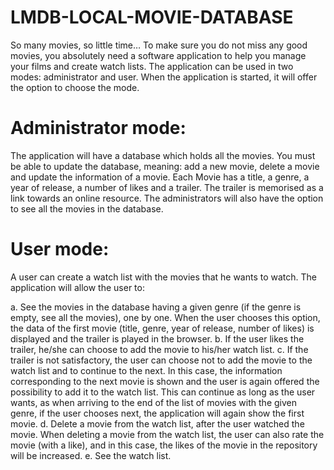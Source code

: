# LMDB-LOCAL-MOVIE-DATABASE


So many movies, so little time… To make sure you do not miss any good movies, you absolutely need a software application to help you manage your films and create watch lists. The application can be used in two modes: administrator and user. When the application is started, it will offer the option to choose the mode.


# Administrator mode:
  The application will have a database which holds all the movies. You must be
able to update the database, meaning: add a new movie, delete a movie and update the information of
a movie. Each Movie has a title, a genre, a year of release, a number of likes and a trailer. The trailer is
memorised as a link towards an online resource. The administrators will also have the option to see all
the movies in the database.


# User mode: 
  A user can create a watch list with the movies that he wants to watch. The application will allow the user to:
  
a. See the movies in the database having a given genre (if the genre is empty, see all the
movies), one by one. When the user chooses this option, the data of the first movie (title,
genre, year of release, number of likes) is displayed and the trailer is played in the browser.
b. If the user likes the trailer, he/she can choose to add the movie to his/her watch list.
c. If the trailer is not satisfactory, the user can choose not to add the movie to the watch list
and to continue to the next. In this case, the information corresponding to the next movie is
shown and the user is again offered the possibility to add it to the watch list. This can
continue as long as the user wants, as when arriving to the end of the list of movies with the
given genre, if the user chooses next, the application will again show the first movie.
d. Delete a movie from the watch list, after the user watched the movie. When deleting a
movie from the watch list, the user can also rate the movie (with a like), and in this case, the
likes of the movie in the repository will be increased.
e. See the watch list.

